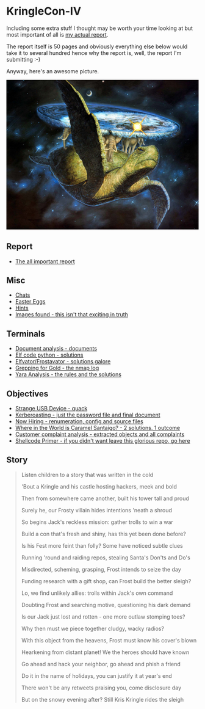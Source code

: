 # KringleCon-IV

Including some extra stuff I thought may be worth your time looking at but most important of all is [my actual report](https://github.com/januszjasinski/KringleCon-IV/blob/main/report.pdf).

The report itself is 50 pages and obviously everything else below would take it to several hundred hence why the report is, well, the report I'm submitting :-)

Anyway, here's an awesome picture.

![Turtle](https://github.com/januszjasinski/KringleCon-IV/blob/main/images/turtles.jpeg)

## Report

- [The all important report](https://github.com/januszjasinski/KringleCon-IV/blob/main/report.pdf)

## Misc

- [Chats](https://github.com/januszjasinski/KringleCon-IV/tree/main/Chats)
- [Easter Eggs](https://github.com/januszjasinski/KringleCon-IV/tree/main/Easter%20Eggs)
- [Hints](https://github.com/januszjasinski/KringleCon-IV/tree/main/Hints)
- [Images found - this isn't that exciting in truth](https://github.com/januszjasinski/KringleCon-IV/tree/main/images)

## Terminals

- [Document analysis - documents](https://github.com/januszjasinski/KringleCon-IV/tree/main/Document%20Analysis)
- [Elf code python - solutions](https://github.com/januszjasinski/KringleCon-IV/tree/main/Elf%20Code%20Python)
- [Elfvator/Frostavator - solutions galore](https://github.com/januszjasinski/KringleCon-IV/tree/main/Elfvator)
- [Grepping for Gold - the nmap log](https://github.com/januszjasinski/KringleCon-IV/tree/main/Grepping%20for%20Gold)
- [Yara Analysis - the rules and the solutions](https://github.com/januszjasinski/KringleCon-IV/tree/main/Yara%20Analysis)

## Objectives

- [Strange USB Device - quack](https://github.com/januszjasinski/KringleCon-IV/tree/main/Ducky)
- [Kerberoasting - just the password file and final document](https://github.com/januszjasinski/KringleCon-IV/tree/main/Kerberoasting)
- [Now Hiring - renumeration, config and source files](https://github.com/januszjasinski/KringleCon-IV/tree/main/Now%20Hiring)
- [Where in the World is Caramel Santaigo? - 2 solutions, 1 outcome](https://github.com/januszjasinski/KringleCon-IV/tree/main/Where%20in%20the%20World%20is%20Caramel%20Santaigo)
- [Customer complaint analysis - extracted objects and all complaints](https://github.com/januszjasinski/KringleCon-IV/tree/main/Customer%20Complaint%20Analysis)
- [Shellcode Primer - if you didn't want leave this glorious repo, go here](https://github.com/januszjasinski/KringleCon-IV/blob/main/Shellcode%20Primer/readme.md)

## Story

> Listen children to a story that was written in the cold
> 
> 'Bout a Kringle and his castle hosting hackers, meek and bold
> 
> Then from somewhere came another, built his tower tall and proud
> 
> Surely he, our Frosty villain hides intentions 'neath a shroud
> 
> So begins Jack's reckless mission: gather trolls to win a war
> 
> Build a con that's fresh and shiny, has this yet been done before?
> 
> Is his Fest more feint than folly? Some have noticed subtle clues
> 
> Running 'round and raiding repos, stealing Santa's Don'ts and Do's
> 
> Misdirected, scheming, grasping, Frost intends to seize the day
> 
> Funding research with a gift shop, can Frost build the better sleigh?
> 
> Lo, we find unlikely allies: trolls within Jack's own command
> 
> Doubting Frost and searching motive, questioning his dark demand
> 
> Is our Jack just lost and rotten - one more outlaw stomping toes?
> 
> Why then must we piece together cludgy, wacky radios?
> 
> With this object from the heavens, Frost must know his cover's blown
> 
> Hearkening from distant planet! We the heroes should have known
> 
> Go ahead and hack your neighbor, go ahead and phish a friend
> 
> Do it in the name of holidays, you can justify it at year's end
> 
> There won't be any retweets praising you, come disclosure day
> 
> But on the snowy evening after? Still Kris Kringle rides the sleigh
